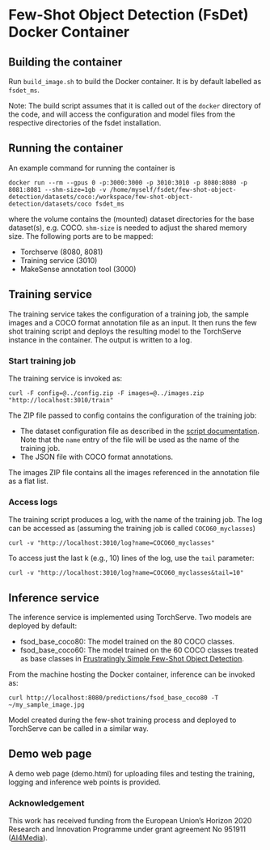 # Few-Shot Object Detection (FsDet) Docker Container

## Building the container

Run ```build_image.sh``` to build the Docker container. It is by default labelled as ```fsdet_ms```.

Note: The build script assumes that it is called out of the ```docker``` directory of the code, and will access the configuration and model files from the respective directories of the fsdet installation.

## Running the container

An example command for running the container is

```
docker run --rm --gpus 0 -p:3000:3000 -p 3010:3010 -p 8080:8080 -p 8081:8081 --shm-size=1gb -v /home/myself/fsdet/few-shot-object-detection/datasets/coco:/workspace/few-shot-object-detection/datasets/coco fsdet_ms
```

where the volume contains the (mounted) dataset directories for the base dataset(s), e.g. COCO. ```shm-size``` is needed to adjust the shared memory size. The following ports are to be mapped:
- Torchserve (8080, 8081)
- Training service (3010)
- MakeSense annotation tool (3000)


## Training service 

The training service takes the configuration of a training job, the sample images and a COCO format annotation file as an input. It then runs the few shot training script and deploys the resulting model to the TorchServe instance in the container. The output is written to a log.

### Start training job

The training service is invoked as:

```
curl -F config=@../config.zip -F images=@../images.zip "http://localhost:3010/train"
```

The ZIP file passed to config contains the configuration of the training job:
- The dataset configuration file as described in the [script documentation](../README.md). Note that the ```name``` entry of the file will be used as the name of the training job.
- The JSON file with COCO format annotations.

The images ZIP file contains all the images referenced in the annotation file as a flat list.


### Access logs

The training script produces a log, with the name of the training job. The log can be accessed as (assuming the training job is called ```COCO60_myclasses```)

```
curl -v "http://localhost:3010/log?name=COCO60_myclasses"
```

To access just the last k (e.g., 10) lines of the log, use the ```tail``` parameter:

```
curl -v "http://localhost:3010/log?name=COCO60_myclasses&tail=10"
```


## Inference service

The inference service is implemented using TorchServe. Two models are deployed by default:
- fsod_base_coco80: The model trained on the 80 COCO classes.
- fsod_base_coco60: The model trained on the 60 COCO classes treated as base classes in [Frustratingly Simple Few-Shot Object Detection](https://arxiv.org/abs/2003.06957).

From the machine hosting the Docker container, inference can be invoked as:

```
curl http://localhost:8080/predictions/fsod_base_coco80 -T ~/my_sample_image.jpg 
```

Model created during the few-shot training process and deployed to TorchServe can be called in a similar way.

## Demo web page

A demo web page (demo.html) for uploading files and testing the training, logging and inference web points is provided.

### Acknowledgement

This work has received funding from the European Union’s Horizon 2020 Research and Innovation Programme under grant agreement No 951911 ([AI4Media](https://www.ai4media.eu/)).
